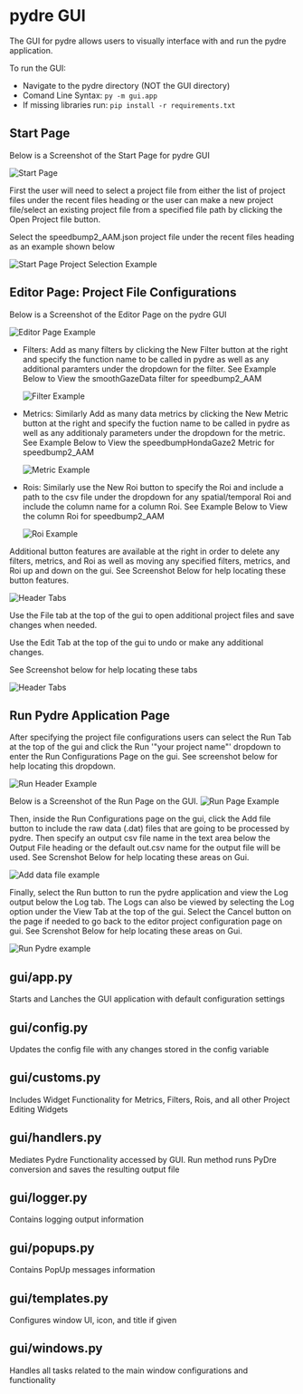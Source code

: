# pydre GUI

The GUI for pydre allows users to visually interface with and run the pydre application. 

To run the GUI:

-   Navigate to the pydre directory (NOT the GUI directory)
-   Comand Line Syntax: `py -m gui.app`
-   If missing libraries run: `pip install -r requirements.txt`

## Start Page

Below is a Screenshot of the Start Page for pydre GUI

![Start Page](images/start.JPG)

First the user will need to select a project file from either the list of project files under
the recent files heading or the user can make a new project file/select an existing project file from a 
specified file path by clicking the Open Project file button. 

Select the speedbump2_AAM.json project file under the recent files heading as an example shown below

![Start Page Project Selection Example](images/gui1.JPG)

## Editor Page: Project File Configurations

Below is a Screenshot of the Editor Page on the pydre GUI

![Editor Page Example](images/editor_page.JPG)

-  Filters: Add as many filters by clicking the New Filter button at the right and specify the
    function name to be called in pydre as well as any additional paramters under the dropdown for the filter.
    See Example Below to View the smoothGazeData filter for speedbump2_AAM

    ![Filter Example](images/filter.JPG)

-  Metrics: Similarly Add as many data metrics by clicking the New Metric button at the right and specify the
    fuction name to be called in pydre as well as any additionaly parameters under the dropdown for the metric.
    See Example Below to View the speedbumpHondaGaze2 Metric for speedbump2_AAM

    ![Metric Example](images/metrics.JPG)

-  Rois: Similarly use the New Roi button to specify the Roi and include a path to the csv file under the dropdown
    for any spatial/temporal Roi and include the column name for a column Roi.
    See Example Below to View the column Roi for speedbump2_AAM

    ![Roi Example](images/roi.JPG)

Additional button features are available at the right in order to delete any filters, metrics, and Roi as well as
moving any specified filters, metrics, and Roi up and down on the gui. 
See Screenshot Below for help locating these button features.

![Header Tabs](images/additional_buttons.JPG)

Use the File tab at the top of the gui to open additional project files and save changes when needed.

Use the Edit Tab at the top of the gui to undo or make any additional changes. 

See Screenshot below for help locating these tabs

![Header Tabs](images/Header_tags.JPG)

## Run Pydre Application Page

After specifying the project file configurations users can select the Run Tab at the top of the 
gui and click the Run '"your project name"' dropdown to enter the Run Configurations Page
on the gui. See screenshot below for help locating this dropdown.

![Run Header Example](images/run_button.JPG)

Below is a Screenshot of the Run Page on the GUI.
![Run Page Example](images/run.JPG)

Then, inside the Run Configurations page on the gui, click the Add file button to include the raw data (.dat)
files that are going to be processed by pydre. Then specify an output csv file name in the text area below the
Output File heading or the default out.csv name for the output file will be used. See Screnshot Below
for help locating these areas on Gui.

![Add data file example](images/add_file.JPG)


Finally, select the Run button to run the pydre application and view the Log output below the 
Log tab. The Logs can also be viewed by selecting the Log option under the View Tab at the top of the gui.
Select the Cancel button on the page if needed to go back to the editor project configuration page on gui. 
See Screnshot Below for help locating these areas on Gui.

![Run Pydre example](images/run_pydre.JPG)

## gui/app.py
Starts and Lanches the GUI application with default configuration settings

## gui/config.py
Updates the config file with any changes stored in the config variable

## gui/customs.py
Includes Widget Functionality for Metrics, Filters, Rois, and all other Project Editing Widgets

## gui/handlers.py
Mediates Pydre Functionality accessed by GUI. Run method runs PyDre conversion and saves the resulting output file

## gui/logger.py
Contains logging output information

## gui/popups.py
Contains PopUp messages information

## gui/templates.py
Configures window UI, icon, and title if given

## gui/windows.py
Handles all tasks related to the main window configurations and functionality
